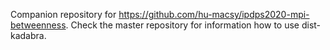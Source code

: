 Companion repository for https://github.com/hu-macsy/ipdps2020-mpi-betweenness. Check the master repository for information how to use dist-kadabra.
